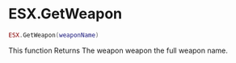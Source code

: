 # ESX.GetWeapon

```lua
ESX.GetWeapon(weaponName)
```

This function Returns The weapon weapon the full weapon name.
